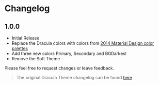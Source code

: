 # Changelog

## 1.0.0

-   Initial Release
-   Replace the Dracula colors with colors from [2014 Material Design color palettes](https://material.io/design/color/the-color-system.html#tools-for-picking-colors)
-   Add three new colors Primary, Secondary and BGDarkest
-   Remove the Soft Theme

Please feel free to request changes or leave feedback.

> The original Dracula Theme changelog can be found [here](https://github.com/dracula/visual-studio-code/blob/master/CHANGELOG.md)
